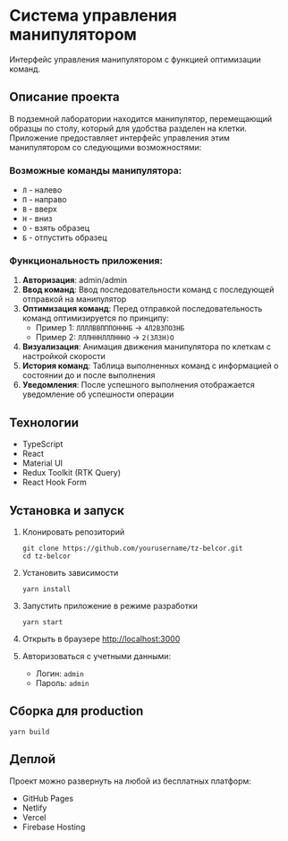 # Система управления манипулятором

Интерфейс управления манипулятором с функцией оптимизации команд.

## Описание проекта

В подземной лаборатории находится манипулятор, перемещающий образцы по столу, который для удобства разделен на клетки. Приложение предоставляет интерфейс управления этим манипулятором со следующими возможностями:

### Возможные команды манипулятора:
- `Л` - налево
- `П` - направо
- `В` - вверх
- `Н` - вниз
- `О` - взять образец
- `Б` - отпустить образец

### Функциональность приложения:
1. **Авторизация**: admin/admin
2. **Ввод команд**: Ввод последовательности команд с последующей отправкой на манипулятор
3. **Оптимизация команд**: Перед отправкой последовательность команд оптимизируется по принципу:
   - Пример 1: `ЛЛЛЛВВПППОНННБ` → `4Л2В3ПО3НБ`
   - Пример 2: `ЛЛЛНННЛЛЛНННО` → `2(3Л3Н)О`
4. **Визуализация**: Анимация движения манипулятора по клеткам с настройкой скорости
5. **История команд**: Таблица выполненных команд с информацией о состоянии до и после выполнения
6. **Уведомления**: После успешного выполнения отображается уведомление об успешности операции

## Технологии

- TypeScript
- React
- Material UI
- Redux Toolkit (RTK Query)
- React Hook Form

## Установка и запуск

1. Клонировать репозиторий
   ```
   git clone https://github.com/yourusername/tz-belcor.git
   cd tz-belcor
   ```

2. Установить зависимости
   ```
   yarn install
   ```

3. Запустить приложение в режиме разработки
   ```
   yarn start
   ```

4. Открыть в браузере [http://localhost:3000](http://localhost:3000)

5. Авторизоваться с учетными данными:
   - Логин: `admin`
   - Пароль: `admin`

## Сборка для production

```
yarn build
```

## Деплой

Проект можно развернуть на любой из бесплатных платформ:
- GitHub Pages
- Netlify
- Vercel
- Firebase Hosting
